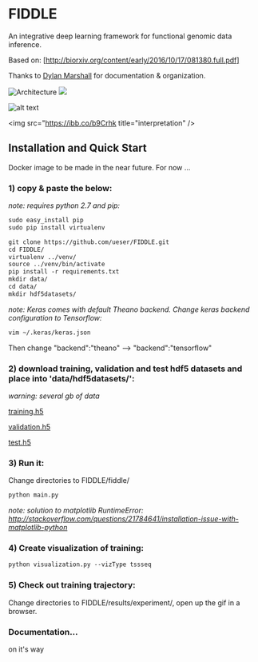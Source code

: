 # FIDDLE

An integrative deep learning framework for functional genomic data inference.

Based on: [http://biorxiv.org/content/early/2016/10/17/081380.full.pdf]

Thanks to [Dylan Marshall](https://github.com/DylanM-Marshall) for documentation & organization.


<img src="https://ibb.co/mAGCoQ" title="Architecture" />
<img src="https://ibb.co/ieYghk title="case study" />

![alt text](https://cloud.githubusercontent.com/assets/1741502/24565878/28229be6-1625-11e7-88e5-555508e3e25c.gif)

<img src="https://ibb.co/b9Crhk title="interpretation" />


## Installation and Quick Start

Docker image to be made in the near future. For now ... 

### 1) copy & paste the below:

_note: requires python 2.7 and pip:_

```markdown 
sudo easy_install pip 
sudo pip install virtualenv
```

```markdown
git clone https://github.com/ueser/FIDDLE.git 
cd FIDDLE/
virtualenv ../venv/
source ../venv/bin/activate
pip install -r requirements.txt
mkdir data/
cd data/
mkdir hdf5datasets/
```
_note: Keras comes with default Theano backend. Change keras backend configuration to Tensorflow:_  
```markdown
vim ~/.keras/keras.json
```
Then change "backend":"theano" --> "backend":"tensorflow"

### 2) download training, validation and test hdf5 datasets and place into 'data/hdf5datasets/':

_warning: several gb of data_

[training.h5](https://drive.google.com/file/d/0B9aDFb1Ds4IzWWZ5aWhtTkVUWE0/view?usp=sharing)

[validation.h5](https://drive.google.com/file/d/0B9aDFb1Ds4IzZ3JrLXp3SEY5aGs/view?usp=sharing)

[test.h5](https://drive.google.com/file/d/0B9aDFb1Ds4IzT05wTTZVQmFvcG8/view?usp=sharing)

### 3) Run it:

Change directories to FIDDLE/fiddle/

```markdown
python main.py
```

_note: solution to matplotlib RuntimeError: http://stackoverflow.com/questions/21784641/installation-issue-with-matplotlib-python_

### 4) Create visualization of training:

```markdown
python visualization.py --vizType tssseq
```

### 5) Check out training trajectory:

Change directories to FIDDLE/results/experiment/, open up the gif in a browser.

### Documentation...

on it's way

